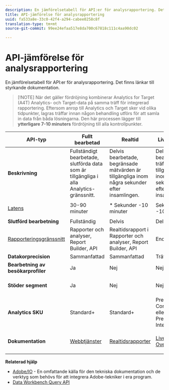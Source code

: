 ```yaml
---
description: En jämförelsetabell för API:er för analysrapportering. Det finns länkar till styrkande dokumentation.
title: API-jämförelse för analysrapportering
uuid: fa533a8e-33c0-42f4-a294-cabee0258c8f
translation-type: tm+mt
source-git-commit: 99ee24efaa517e8da700c67818c111c4aa90dc02

---
```



# API-jämförelse för analysrapportering

En jämförelsetabell för API:er för analysrapportering. Det finns länkar till styrkande dokumentation.

> [!NOTE] När det gäller fördröjning kombinerar Analytics for Target (A4T) Analytics- och Target-data på samma träff för integrerad rapportering. Eftersom anrop till Analytics och Target sker vid olika tidpunkter, lagras träffar innan någon behandling utförs för att samla in data från båda lösningarna. Den här processen lägger till **ytterligare 7-10 minuters** fördröjning till alla kontrollpunkter.

<table id="table_7AF4FD678D494063ADF459B3CBC3EF3F"> 
 <thead> 
  <tr> 
   <th colname="col1" class="entry"> API-typ </th> 
   <th colname="col2" class="entry"> Fullt bearbetad </th> 
   <th colname="col3" class="entry"> Realtid </th> 
   <th colname="col4" class="entry"> Livesream </th> 
   <th colname="col5" class="entry"> Datalager </th> 
  </tr> 
 </thead>
 <tbody> 
  <tr> 
   <td colname="col1"> <b>Beskrivning</b> </td> 
   <td colname="col2"> Fullständigt bearbetade, slutförda data som är tillgängliga i alla Analytics-gränssnitt. </td> 
   <td colname="col3"> Delvis bearbetade, begränsade mätvärden är tillgängliga inom några sekunder efter insamlingen. </td> 
   <td colname="col4"> Delvis bearbetade träffdata är tillgängliga inom några sekunder efter insamlingen. </td> 
   <td colname="col5"> Fullständigt bearbetade, slutförda data som används för att dra igång stora dataexporter. </td> 
  </tr> 
  <tr> 
   <td colname="col1"> <p><a href="https://marketing.adobe.com/resources/help/en_US/analytics/whitepapers/analytics-data-availability.pdf"  > Latens</a> </p> </td> 
   <td colname="col2"> 30-90 minuter </td> 
   <td colname="col3"> * Sekunder -10 minuter </td> 
   <td colname="col4"> Sekunder -10 minuter </td> 
   <td colname="col5"> 90 minuter + </td> 
  </tr> 
  <tr> 
   <td colname="col1"> <b>Slutförd bearbetning</b> </td> 
   <td colname="col2"> Fullständig </td> 
   <td colname="col3"> Delvis </td> 
   <td colname="col4"> Delvis </td> 
   <td colname="col5"> Fullständig </td> 
  </tr> 
  <tr> 
   <td colname="col1"> <a href="https://marketing.adobe.com/resources/help/en_US/reference/"  > Rapporteringsgränssnitt</a> </td> 
   <td colname="col2"> Rapporter och analyser, Report Builder, API </td> 
   <td colname="col3"> Realtidsrapport i Rapporter och analyser, Report Builder, API </td> 
   <td colname="col4"> Endast API </td> 
   <td colname="col5"> Datalager och API </td> 
  </tr> 
  <tr> 
   <td colname="col1"> <b>Datakorprecision</b> </td> 
   <td colname="col2"> Sammanfattad </td> 
   <td colname="col3"> Sammanfattad </td> 
   <td colname="col4"> Träffnivå </td> 
   <td colname="col5"> Sammanfattad </td> 
  </tr> 
  <tr> 
   <td colname="col1"> <b>Bearbetning av besökarprofiler</b> </td> 
   <td colname="col2"> Ja </td> 
   <td colname="col3"> Nej </td> 
   <td colname="col4"> Nej </td> 
   <td colname="col5"> Ja </td> 
  </tr> 
  <tr> 
   <td colname="col1"> <b>Stöder segment</b> </td> 
   <td colname="col2"> Ja </td> 
   <td colname="col3"> Nej </td> 
   <td colname="col4"> Nej </td> 
   <td colname="col5"> Ja (men bara datalagerkompatibla segment) </td> 
  </tr> 
  <tr> 
   <td colname="col1"> <b>Analytics SKU</b> </td> 
   <td colname="col2"> Standard+ </td> 
   <td colname="col3"> Standard+ </td> 
   <td colname="col4"> Premium Complete eller Predictive Intelligence </td> 
   <td colname="col5"> Standard+ </td> 
  </tr> 
  <tr> 
   <td colname="col1"> <b>Dokumentation</b> </td> 
   <td colname="col2"> <p> <a href="https://marketing.adobe.com/developer/documentation/analytics-reporting-1-4/get-started%E2%80%8B"  > Webbtjänster</a> </p> </td> 
   <td colname="col3"> <p> <a href="https://marketing.adobe.com/developer/documentation/analytics-reporting-1-4/real-time"  > Realtidsrapporter</a> </p> </td> 
   <td colname="col4"> <p> <a href="https://marketing.adobe.com/developer/documentation/analytics-live-stream/overview-1%E2%80%8B"  > Livesream Overview</a> </p> </td> 
   <td colname="col5"> <p><a href="https://marketing.adobe.com/resources/help/en_US/reference/data_warehouse.html"  > Datalager</a> </p> </td> 
  </tr> 
 </tbody> 
</table>

**Relaterad hjälp**

* [Adobe/IO](https://www.adobe.io/) - En omfattande källa för den tekniska dokumentation och de verktyg som behövs för att integrera Adobe-tekniker i era program.
* [Data Workbench Query API](https://marketing.adobe.com/developer/documentation/data-workbench-query-api/c-ins-qry-api)

